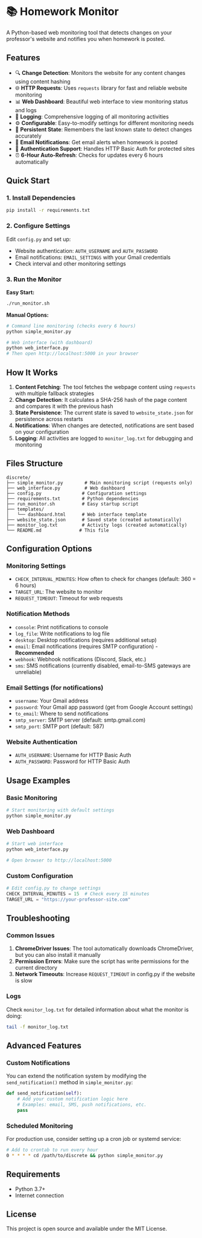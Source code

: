 # 📚 Homework Monitor

A Python-based web monitoring tool that detects changes on your professor's website and notifies you when homework is posted.

## Features

- 🔍 **Change Detection**: Monitors the website for any content changes using content hashing
- 🌐 **HTTP Requests**: Uses `requests` library for fast and reliable website monitoring
- 📊 **Web Dashboard**: Beautiful web interface to view monitoring status and logs
- 📝 **Logging**: Comprehensive logging of all monitoring activities
- ⚙️ **Configurable**: Easy-to-modify settings for different monitoring needs
- 🔄 **Persistent State**: Remembers the last known state to detect changes accurately
- 📧 **Email Notifications**: Get email alerts when homework is posted
- 🔐 **Authentication Support**: Handles HTTP Basic Auth for protected sites
- ⏰ **6-Hour Auto-Refresh**: Checks for updates every 6 hours automatically

## Quick Start

### 1. Install Dependencies

```bash
pip install -r requirements.txt
```

### 2. Configure Settings

Edit `config.py` and set up:
- Website authentication: `AUTH_USERNAME` and `AUTH_PASSWORD`
- Email notifications: `EMAIL_SETTINGS` with your Gmail credentials
- Check interval and other monitoring settings

### 3. Run the Monitor

**Easy Start:**
```bash
./run_monitor.sh
```

**Manual Options:**
```bash
# Command line monitoring (checks every 6 hours)
python simple_monitor.py

# Web interface (with dashboard)
python web_interface.py
# Then open http://localhost:5000 in your browser
```


## How It Works

1. **Content Fetching**: The tool fetches the webpage content using `requests` with multiple fallback strategies
2. **Change Detection**: It calculates a SHA-256 hash of the page content and compares it with the previous hash
3. **State Persistence**: The current state is saved to `website_state.json` for persistence across restarts
4. **Notifications**: When changes are detected, notifications are sent based on your configuration
5. **Logging**: All activities are logged to `monitor_log.txt` for debugging and monitoring

## Files Structure

```
discrete/
├── simple_monitor.py        # Main monitoring script (requests only)
├── web_interface.py         # Web dashboard
├── config.py               # Configuration settings
├── requirements.txt        # Python dependencies
├── run_monitor.sh          # Easy startup script
├── templates/
│   └── dashboard.html      # Web interface template
├── website_state.json      # Saved state (created automatically)
├── monitor_log.txt         # Activity logs (created automatically)
└── README.md              # This file
```

## Configuration Options

### Monitoring Settings
- `CHECK_INTERVAL_MINUTES`: How often to check for changes (default: 360 = 6 hours)
- `TARGET_URL`: The website to monitor
- `REQUEST_TIMEOUT`: Timeout for web requests

### Notification Methods
- `console`: Print notifications to console
- `log_file`: Write notifications to log file
- `desktop`: Desktop notifications (requires additional setup)
- `email`: Email notifications (requires SMTP configuration) - **Recommended**
- `webhook`: Webhook notifications (Discord, Slack, etc.)
- `sms`: SMS notifications (currently disabled, email-to-SMS gateways are unreliable)

### Email Settings (for notifications)
- `username`: Your Gmail address
- `password`: Your Gmail app password (get from Google Account settings)
- `to_email`: Where to send notifications
- `smtp_server`: SMTP server (default: smtp.gmail.com)
- `smtp_port`: SMTP port (default: 587)

### Website Authentication
- `AUTH_USERNAME`: Username for HTTP Basic Auth
- `AUTH_PASSWORD`: Password for HTTP Basic Auth

## Usage Examples

### Basic Monitoring
```bash
# Start monitoring with default settings
python simple_monitor.py
```

### Web Dashboard
```bash
# Start web interface
python web_interface.py

# Open browser to http://localhost:5000
```

### Custom Configuration
```python
# Edit config.py to change settings
CHECK_INTERVAL_MINUTES = 15  # Check every 15 minutes
TARGET_URL = "https://your-professor-site.com"
```

## Troubleshooting

### Common Issues

1. **ChromeDriver Issues**: The tool automatically downloads ChromeDriver, but you can also install it manually
2. **Permission Errors**: Make sure the script has write permissions for the current directory
3. **Network Timeouts**: Increase `REQUEST_TIMEOUT` in config.py if the website is slow

### Logs

Check `monitor_log.txt` for detailed information about what the monitor is doing:
```bash
tail -f monitor_log.txt
```

## Advanced Features

### Custom Notifications

You can extend the notification system by modifying the `send_notification()` method in `simple_monitor.py`:

```python
def send_notification(self):
    # Add your custom notification logic here
    # Examples: email, SMS, push notifications, etc.
    pass
```

### Scheduled Monitoring

For production use, consider setting up a cron job or systemd service:

```bash
# Add to crontab to run every hour
0 * * * * cd /path/to/discrete && python simple_monitor.py
```

## Requirements

- Python 3.7+
- Internet connection

## License

This project is open source and available under the MIT License.
